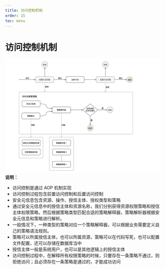 ```yaml
---
title: 访问控制机制
order: 15
toc: menu
---
```

# 访问控制机制

![授权机制.svg](../../public/images/pic1.png)
**说明：**

- 访问控制是通过 AOP 机制实现
- 访问控制过程包含前置访问控制和后置访问控制
- 安全元信息包含资源、操作、授信主体、授权类型和策略
- 通过安全元信息中的授信主体和资源名称，我们分别获得资源权限策略和授信主体权限策略，然后根据策略类型匹配合适的策略解释器，策略解析器根据安全元信息和策略进行解析。
- 一般情况下，一种类型的策略对应一个策略解释器，可以根据业务需要定义自己的策略语法规则。
- 策略可以所属授信主体，也可以所属资源，策略可以在代码写死，也可以配置文件配置，还可以存储在数据库当中
- 授信主体一般是系统用户，也可以是其他逻辑上的授信主体
- 访问控制过程中，在解释所有权限策略的时候，只要存在一条策略不通过，则拒绝访问；且必须存在一条策略是通过的，才能成功访问